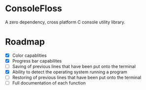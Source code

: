# ConsoleFloss
A zero dependency, cross platform C console utility library.
# Roadmap
- [X] Color capablities
- [X] Progress bar capabilites
- [ ] Saving of previous lines that have been put onto the terminal
- [X] Ability to detect the operating system running a program
- [ ] Restoring of previous lines that have been put onto the terminal
- [ ] Full documentation of each function

